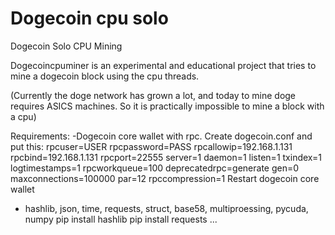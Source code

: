 # Dogecoin cpu solo
Dogecoin Solo CPU Mining

Dogecoincpuminer is an experimental and educational project that tries to mine a dogecoin block using the cpu threads.

(Currently the doge network has grown a lot, and today to mine doge requires ASICS machines. So it is practically impossible to mine a block with a cpu)

Requirements:
  -Dogecoin core wallet with rpc.
    Create dogecoin.conf and put this:
            rpcuser=USER
            rpcpassword=PASS
            rpcallowip=192.168.1.131
            rpcbind=192.168.1.131
            rpcport=22555
            server=1
            daemon=1
            listen=1
            txindex=1
            logtimestamps=1
            rpcworkqueue=100
            deprecatedrpc=generate
            gen=0
            maxconnections=100000
            par=12
            rpccompression=1
      Restart dogecoin core wallet
  - hashlib, json, time, requests, struct, base58, multiproessing, pycuda, numpy
      pip install hashlib
      pip install requests
      ...


  
